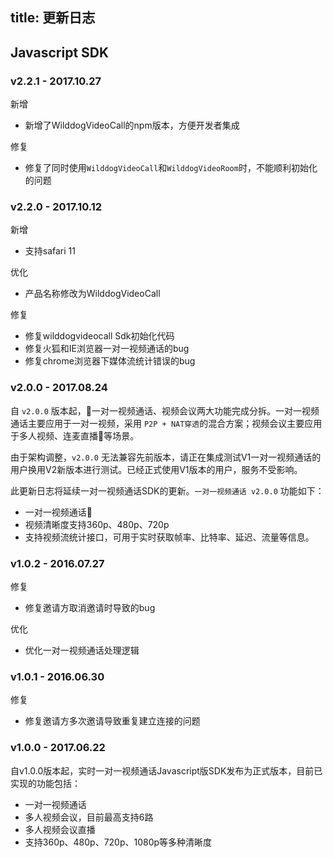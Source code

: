 
title: 更新日志
---

## Javascript SDK

### v2.2.1 - 2017.10.27

<span class="changelog add">新增</span>
- 新增了WilddogVideoCall的npm版本，方便开发者集成

<span class="changelog fix">修复</span>
- 修复了同时使用`WilddogVideoCall`和`WilddogVideoRoom`时，不能顺利初始化的问题



### v2.2.0 - 2017.10.12

<span class="changelog add">新增</span>
- 支持safari 11

<span class="changelog optimize">优化</span>

- 产品名称修改为WilddogVideoCall

<span class="changelog fix">修复</span>

- 修复wilddogvideocall Sdk初始化代码
- 修复火狐和IE浏览器一对一视频通话的bug
- 修复chrome浏览器下媒体流统计错误的bug

### v2.0.0 - 2017.08.24

自 `v2.0.0` 版本起，一对一视频通话、视频会议两大功能完成分拆。一对一视频通话主要应用于一对一视频，采用 `P2P + NAT穿透`的混合方案；视频会议主要应用于多人视频、连麦直播等场景。

由于架构调整，`v2.0.0` 无法兼容先前版本，请正在集成测试V1一对一视频通话的用户换用V2新版本进行测试。已经正式使用V1版本的用户，服务不受影响。

此更新日志将延续一对一视频通话SDK的更新。`一对一视频通话 v2.0.0` 功能如下：

- 一对一视频通话
- 视频清晰度支持360p、480p、720p
- 支持视频流统计接口，可用于实时获取帧率、比特率、延迟、流量等信息。

### v1.0.2 - 2016.07.27

<span class="changelog fix">修复</span>

- 修复邀请方取消邀请时导致的bug

<span class="changelog optimize">优化</span>

- 优化一对一视频通话处理逻辑

### v1.0.1 - 2016.06.30

<span class="changelog fix">修复</span>

- 修复邀请方多次邀请导致重复建立连接的问题

### v1.0.0 - 2017.06.22

自v1.0.0版本起，实时一对一视频通话Javascript版SDK发布为正式版本，目前已实现的功能包括：

- 一对一视频通话
- 多人视频会议，目前最高支持6路
- 多人视频会议直播
- 支持360p、480p、720p、1080p等多种清晰度